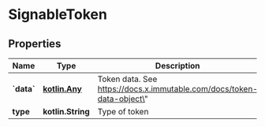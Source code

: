 
# SignableToken

## Properties
Name | Type | Description | Notes
------------ | ------------- | ------------- | -------------
**&#x60;data&#x60;** | [**kotlin.Any**](.md) | Token data. See https://docs.x.immutable.com/docs/token-data-object\&quot; |  [optional]
**type** | **kotlin.String** | Type of token |  [optional]




